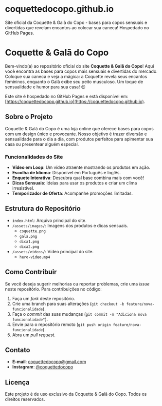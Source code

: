 # coquettedocopo.github.io
Site oficial da Coquette &amp; Galã do Copo - bases para copos sensuais e divertidas que revelam encantos ao colocar sua caneca! Hospedado no GitHub Pages.
# Coquette & Galã do Copo

Bem-vindo(a) ao repositório oficial do site **Coquette & Galã do Copo**! Aqui você encontra as bases para copos mais sensuais e divertidas do mercado. Coloque sua caneca e veja a mágica: a Coquette revela seus encantos femininos, enquanto o Galã exibe seu peito musculoso. Um toque de sensualidade e humor para sua casa! 😍

Este site é hospedado no GitHub Pages e está disponível em: [https://coquettedocopo.github.io](https://coquettedocopo.github.io).

## Sobre o Projeto
Coquette & Galã do Copo é uma loja online que oferece bases para copos com um design único e provocante. Nosso objetivo é trazer diversão e sensualidade para o dia a dia, com produtos perfeitos para apimentar sua casa ou presentear alguém especial.

### Funcionalidades do Site
- **Vídeo em Loop**: Um vídeo atraente mostrando os produtos em ação.
- **Escolha de Idioma**: Disponível em Português e Inglês.
- **Enquete Interativa**: Descubra qual base combina mais com você!
- **Dicas Sensuais**: Ideias para usar os produtos e criar um clima irresistível.
- **Temporizador de Oferta**: Acompanhe promoções limitadas.

## Estrutura do Repositório
- `index.html`: Arquivo principal do site.
- `/assets/images/`: Imagens dos produtos e dicas sensuais.
  - `coquette.png`
  - `gala.png`
  - `dica1.png`
  - `dica2.png`
- `/assets/videos/`: Vídeo principal do site.
  - `hero-video.mp4`

## Como Contribuir
Se você deseja sugerir melhorias ou reportar problemas, crie uma *issue* neste repositório. Para contribuições no código:
1. Faça um *fork* deste repositório.
2. Crie uma branch para suas alterações (`git checkout -b feature/nova-funcionalidade`).
3. Faça o *commit* das suas mudanças (`git commit -m "Adiciona nova funcionalidade"`).
4. Envie para o repositório remoto (`git push origin feature/nova-funcionalidade`).
5. Abra um *pull request*.

## Contato
- **E-mail**: [coquettedocopo@gmail.com](mailto:coquettedocopo@gmail.com)
- **Instagram**: [@coquettedocopo](https://instagram.com/coquettedocopo)

## Licença
Este projeto é de uso exclusivo da Coquette & Galã do Copo. Todos os direitos reservados.
